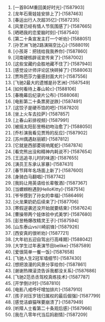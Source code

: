 
1. [一首BGM重回美好时光]-[1587903]
1. [龙年石膏娃娃安排上了]-[1587463]
1. [春运出行人次超35亿]-[1587235]
1. [风里已经有情人节氛围感了]-[1587665]
1. [晒晒我的恋爱脑时刻]-[1587540]
1. [第二十条宣发主打一个听劝]-[1588051]
1. [孙艺洲飞驰2路演隔空比心]-[1588019]
1. [小孩哥：把钱给我我养你]-[1587860]
1. [河南硬核辟谣宣传来了]-[1587002]
1. [这些宝藏约会胜地藏不住了]-[1587940]
1. [感觉设计师评论区快碎掉了]-[1588063]
1. [贾玲芭莎力量感封面大片]-[1587556]
1. [飞驰2最大的遗憾是孙艺洲]-[1587549]
1. [如何看待上春山轮c]-[1588106]
1. [春晚幕后纪录片公布]-[1588068]
1. [电影第二十条票房逆跌]-[1587491]
1. [这饺子是硬币馅的吧]-[1587820]
1. [坐上火车去拉萨]-[1587857]
1. [上春山彩排视频]-[1587991]
1. [被摇太阳彭昱畅初吻治愈了]-[1588050]
1. [乔杉演我看见贾玲的反应]-[1587902]
1. [苏州偶遇赵丽颖]-[1587812]
1. [它就是西部菱斑响尾蛇]-[1587874]
1. [看完熊出没和精神内耗说不]-[1587654]
1. [王迅追寻儿时的味道]-[1587655]
1. [演员王东承认家暴]-[1587431]
1. [春节拜年名场面上新了]-[1587600]
1. [身骑白马翻唱]-[1587742]
1. [我妈让用英语给长辈敬酒]-[1587367]
1. [当螺蛳粉遇到HelloKitty]-[1587514]
1. [爷爷摸到了孙女的幸福]-[1586469]
1. [火龙果奶奶后续来了]-[1587706]
1. [寒假逆袭还没开始就要结束]-[1587624]
1. [曹操带两个娃体验中式美学]-[1587680]
1. [彭昱畅爆改精灵王子]-[1587594]
1. [山东泰山vs川崎前锋]-[1587926]
1. [西安真的很听劝]-[1587721]
1. [大年初五迎自驾出行高峰期]-[1588042]
1. [大学生过年表演节目belike]-[1587589]
1. [爱很简单一餐一饭]-[1587658]
1. [飞驰人生2冠军墙细节]-[1587430]
1. [想把浪漫的风景分享给你]-[1587861]
1. [谢谢热辣滚烫告诉我都没关系]-[1587686]
1. [飞驰2范丞丞驾校真练技术]-[1587787]
1. [开学倒计时]-[1587810]
1. [电影八戒呼吁增加排片]-[1587910]
1. [孩子对压岁钱归属权的最后倔强]-[1587799]
1. [感觉洁癖猫咪要崩溃了]-[1587949]
1. [听障人士看第二十条观后感]-[1587966]
1. [我在八零年代当后妈剧情]-[1587209]